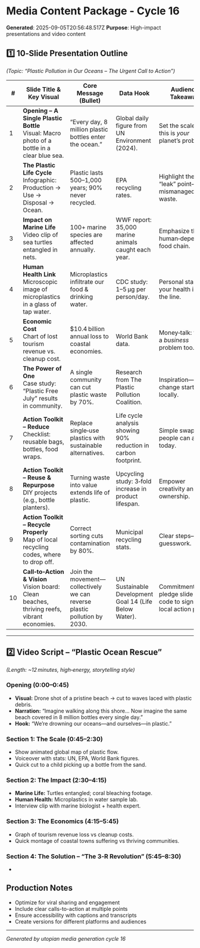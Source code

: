 # Media Content Package - Cycle 16

**Generated**: 2025-09-05T20:56:48.517Z
**Purpose**: High-impact presentations and video content

## 1️⃣ 10‑Slide Presentation Outline  
*(Topic: “Plastic Pollution in Our Oceans – The Urgent Call to Action”)*  

| # | Slide Title & Key Visual | Core Message (Bullet) | Data Hook | Audience Takeaway |
|---|---------------------------|------------------------|-----------|--------------------|
| 1 | **Opening – A Single Plastic Bottle** <br>Visual: Macro photo of a bottle in a clear blue sea. | “Every day, 8 million plastic bottles enter the ocean.” | Global daily figure from UN Environment (2024). | Set the scale—this is *your* planet’s problem. |
| 2 | **The Plastic Life Cycle** <br>Infographic: Production → Use → Disposal → Ocean. | Plastic lasts 500–1,000 years; 90% never recycled. | EPA recycling rates. | Highlight the “leak” point—mismanaged waste. |
| 3 | **Impact on Marine Life** <br>Video clip of sea turtles entangled in nets. | 100+ marine species are affected annually. | WWF report: 35,000 marine animals caught each year. | Emphasize the human‑dependent food chain. |
| 4 | **Human Health Link** <br>Microscopic image of microplastics in a glass of tap water. | Microplastics infiltrate our food & drinking water. | CDC study: 1–5 µg per person/day. | Personal stakes—your health is on the line. |
| 5 | **Economic Cost** <br>Chart of lost tourism revenue vs. cleanup cost. | $10.4 billion annual loss to coastal economies. | World Bank data. | Money‑talk: this is a *business* problem too. |
| 6 | **The Power of One** <br>Case study: “Plastic Free July” results in community. | A single community can cut plastic waste by 70%. | Research from The Plastic Pollution Coalition. | Inspiration—change starts locally. |
| 7 | **Action Toolkit – Reduce** <br>Checklist: reusable bags, bottles, food wraps. | Replace single‑use plastics with sustainable alternatives. | Life cycle analysis showing 90% reduction in carbon footprint. | Simple swap list people can adopt today. |
| 8 | **Action Toolkit – Reuse & Repurpose** <br>DIY projects (e.g., bottle planters). | Turning waste into value extends life of plastic. | Upcycling study: 3‑fold increase in product lifespan. | Empower creativity and ownership. |
| 9 | **Action Toolkit – Recycle Properly** <br>Map of local recycling codes, where to drop off. | Correct sorting cuts contamination by 80%. | Municipal recycling stats. | Clear steps—no guesswork. |
|10 | **Call‑to‑Action & Vision** <br>Vision board: Clean beaches, thriving reefs, vibrant economies. | Join the movement—collectively we can reverse plastic pollution by 2030. | UN Sustainable Development Goal 14 (Life Below Water). | Commitment pledge slide + QR code to sign a local action plan. |

---

## 2️⃣ Video Script – “Plastic Ocean Rescue”  
*(Length: ~12 minutes, high‑energy, storytelling style)*  

### Opening (0:00–0:45)  
- **Visual:** Drone shot of a pristine beach → cut to waves laced with plastic debris.  
- **Narration:** “Imagine walking along this shore… Now imagine the same beach covered in 8 million bottles every single day.”  
- **Hook:** “We’re drowning our oceans—and ourselves—in plastic.”

### Section 1: The Scale (0:45–2:30)  
- Show animated global map of plastic flow.  
- Voiceover with stats: UN, EPA, World Bank figures.  
- Quick cut to a child picking up a bottle from the sand.

### Section 2: The Impact (2:30–4:15)  
- **Marine Life:** Turtles entangled; coral bleaching footage.  
- **Human Health:** Microplastics in water sample lab.  
- Interview clip with marine biologist + health expert.  

### Section 3: The Economics (4:15–5:45)  
- Graph of tourism revenue loss vs cleanup costs.  
- Quick montage of coastal towns suffering vs thriving communities.

### Section 4: The Solution – “The 3‑R Revolution” (5:45–8:30)  
-

## Production Notes
- Optimize for viral sharing and engagement
- Include clear calls-to-action at multiple points
- Ensure accessibility with captions and transcripts
- Create versions for different platforms and audiences

---
*Generated by utopian media generation cycle 16*

